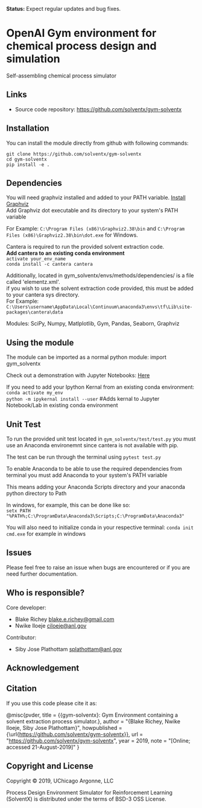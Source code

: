 
**Status:** Expect regular updates and bug fixes.
# OpenAI Gym environment for chemical process design and simulation

Self-assembling chemical process simulator

## Links
* Source code repository: https://github.com/solventx/gym-solventx

## Installation
You can install the module directly from github with following commands:
```
git clone https://github.com/solventx/gym-solventx
cd gym-solventx
pip install -e .
```

## Dependencies  
You will need graphviz installed and added to your PATH variable.
[Install Graphviz](https://graphviz.gitlab.io/download/)  
Add Graphviz dot executable and its directory to your system's PATH variable

For Example: `C:\Program Files (x86)\Graphviz2.38\bin` and 
`C:\Program Files (x86)\Graphviz2.38\bin\dot.exe` for Windows.

Cantera is required to run the provided solvent extraction code.  
**Add cantera to an existing conda environment**  
`activate your_env_name`  
`conda install -c cantera cantera`  

Additionally, located in gym_solventx/envs/methods/dependencies/ is a file called 'elementz.xml'.  
if you wish to use the solvent extraction code provided, this must be added to your cantera sys directory.  
For Example: `C:\Users\username\AppData\Local\Continuum\anaconda3\envs\tf\Lib\site-packages\cantera\data`

Modules: SciPy, Numpy, Matlplotlib, Gym, Pandas, Seaborn, Graphviz

## Using the module
The module can be imported as a normal python module: import gym_solventx

Check out a demonstration with Jupyter Notebooks: [Here](https://github.com/solventx/gym-solventx/demo.ipynb)

If you need to add your Ipython Kernal from an existing conda environment:  
`conda activate my_env`  
`python -m ipykernal install --user` #Adds kernal to Jupyter Notebook/Lab in existing conda environment

## Unit Test
To run the provided unit test located in `gym_solventx/test/test.py` you must use an Anaconda environemnt since cantera is not available with pip.  

The test can be run through the terminal using `pytest test.py` 

To enable Anaconda to be able to use the required dependencies from terminal you must add Anaconda to your system's PATH variable

This means adding your Anaconda Scripts directory and your anaconda python directory to Path

In windows, for example, this can be done like so:  
`setx PATH "%PATH%;C:\ProgramData\Anaconda3\Scripts;C:\ProgramData\Anaconda3"`

You will also need to initialize conda in your respective terminal:
`conda init cmd.exe` for example in windows

## Issues
Please feel free to raise an issue when bugs are encountered or if you are need further documentation.

## Who is responsible?
Core developer:  
- Blake Richey blake.e.richey@gmail.com  
- Nwike Iloeje ciloeje@anl.gov  

Contributor:  
- Siby Jose Plathottam splathottam@anl.gov 

## Acknowledgement  

## Citation
If you use this code please cite it as:

@misc{pvder,
  title = {{gym-solventx}: Gym Environment containing a solvent extraction process simulator.},
  author = "{Blake Richey, Nwike Iloeje, Siby Jose Plathottam}",
  howpublished = {\url{https://github.com/solventx/gym-solventx}},
  url = "https://github.com/solventx/gym-solventx",
  year = 2019,
  note = "[Online; accessed 21-August-2019]"
}

## Copyright and License  
Copyright © 2019, UChicago Argonne, LLC

Process Design Environment Simulator for Reinforcement Learning (SolventX) is distributed under the terms of BSD-3 OSS License.
